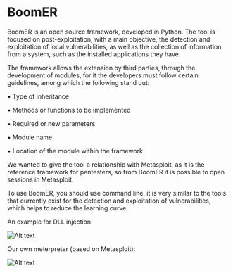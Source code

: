 # BoomER

BoomER is an open source framework, developed in Python. The tool is focused on post-exploitation, with a main objective, the detection and exploitation of local vulnerabilities, as well as the collection of information from a system, such as the installed applications they have.

The framework allows the extension by third parties, through the development of modules, for it the developers must follow certain guidelines, among which the following stand out:

   • Type of inheritance

   •	Methods or functions to be implemented

   •	Required or new parameters 

   •	Module name

   •	Location of the module within the framework

We wanted to give the tool a relationship with Metasploit, as it is the reference framework for pentesters, so from BoomER it is possible to open sessions in Metasploit. 

To use BoomER, you should use command line, it is very similar to the tools that currently exist for the detection and exploitation of vulnerabilities, which helps to reduce the learning curve.

An example for DLL injection:

![Alt text](https://1.bp.blogspot.com/-SEtYZ7d2Y20/W0D9Gf97ZfI/AAAAAAAAAh0/gdGheA6_dxEzseC8hJsRfOi6PWV-_L1EQCEwYBhgL/s1600/dll-injection-boomer-3.png?raw=true "BoomER")

Our own meterpreter (based on Metasploit):

![Alt text](https://3.bp.blogspot.com/-7MzXtW0EUVA/W1Rwjee4bgI/AAAAAAAAAkE/yRVOFHkC4a8bZYiIhcqUBvEeghjQ4WRJACLcBGAs/s1600/boomerpreter-Exploit.png?raw=true "Boomerpreter")
